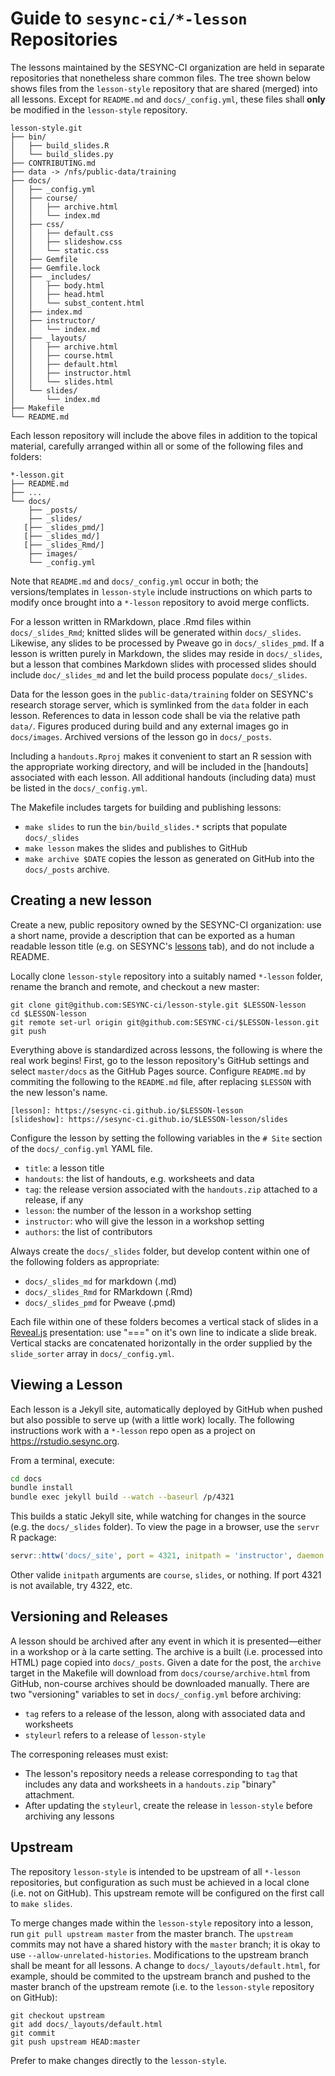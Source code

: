 # Guide to `sesync-ci/*-lesson` Repositories

The lessons maintained by the SESYNC-CI organization are held in separate repositories that nonetheless share common files. The tree shown below shows files from the `lesson-style` repository that are shared (merged) into all lessons. Except for `README.md` and `docs/_config.yml`, these files shall **only** be modified in the `lesson-style` repository.

```
lesson-style.git
├── bin/
│   ├── build_slides.R
│   └── build_slides.py
├── CONTRIBUTING.md
├── data -> /nfs/public-data/training
├── docs/
│   ├── _config.yml
│   ├── course/
│   │   ├── archive.html
│   │   └── index.md
│   ├── css/
│   │   ├── default.css
│   │   ├── slideshow.css
│   │   └── static.css
│   ├── Gemfile
│   ├── Gemfile.lock
│   ├── _includes/
│   │   ├── body.html
│   │   ├── head.html
│   │   └── subst_content.html
│   ├── index.md
│   ├── instructor/
│   │   └── index.md
│   ├── _layouts/
│   │   ├── archive.html
│   │   ├── course.html
│   │   ├── default.html
│   │   ├── instructor.html
│   │   └── slides.html
│   └── slides/
│       └── index.md
├── Makefile
└── README.md
```

Each lesson repository will include the above files in addition to the topical material, carefully arranged within all or some of the following files and folders:

```
*-lesson.git
├── README.md
├── ...
└── docs/
    ├── _posts/
    ├── _slides/
   [├── _slides_pmd/]
   [├── _slides_md/]
   [├── _slides_Rmd/]
    ├── images/
    └── _config.yml
```

Note that `README.md` and `docs/_config.yml` occur in both; the versions/templates in `lesson-style` include instructions on which parts to modify once brought into a `*-lesson` repository to avoid merge conflicts.

For a lesson written in RMarkdown, place .Rmd files within `docs/_slides_Rmd`; knitted slides will be generated within `docs/_slides`. Likewise, any slides to be processed by Pweave go in `docs/_slides_pmd`. If a lesson is written purely in Markdown, the slides may reside in `docs/_slides`, but a lesson that combines Markdown slides with processed slides should include `doc/_slides_md` and let the build process populate `docs/_slides`.

Data for the lesson goes in the `public-data/training` folder on SESYNC's research storage server, which is symlinked from the `data` folder in each lesson. References to data in lesson code shall be via the relative path `data/`. Figures produced during build and any external images go in `docs/images`. Archived versions of the lesson go in `docs/_posts`.

Including a `handouts.Rproj` makes it convenient to start an R session with the appropriate working directory, and will be included in the [handouts] associated with each lesson. All additional handouts (including data) must be listed in the `docs/_config.yml`.

The Makefile includes targets for building and publishing lessons:
  - `make slides` to run the `bin/build_slides.*` scripts that populate `docs/_slides`
  - `make lesson` makes the slides and publishes to GitHub
  - `make archive $DATE` copies the lesson as generated on GitHub into the `docs/_posts` archive.

## Creating a **new** lesson

Create a new, public repository owned by the SESYNC-CI organization: use a short name, provide a description that can be exported as a human readable lesson title (e.g. on SESYNC's [lessons] tab), and do not include a README.

Locally clone `lesson-style` repository into a suitably named `*-lesson` folder, rename the branch and remote, and checkout a new master:

```
git clone git@github.com:SESYNC-ci/lesson-style.git $LESSON-lesson
cd $LESSON-lesson
git remote set-url origin git@github.com:SESYNC-ci/$LESSON-lesson.git
git push
```

Everything above is standardized across lessons, the following is where the real work begins! First, go to the lesson repository's GitHub settings and select `master/docs` as the GitHub Pages source. Configure `README.md` by commiting the following to the `README.md` file, after replacing `$LESSON` with the new lesson's name.

```
[lesson]: https://sesync-ci.github.io/$LESSON-lesson
[slideshow]: https://sesync-ci.github.io/$LESSON-lesson/slides
```

Configure the lesson by setting the following variables in the `# Site` section of the `docs/_config.yml` YAML file.

- `title`: a lesson title
- `handouts`: the list of handouts, e.g. worksheets and data
- `tag`: the release version associated with the `handouts.zip` attached to a release, if any
- `lesson`: the number of the lesson in a workshop setting
- `instructor`: who will give the lesson in a workshop setting
- `authors`: the list of contributors

Always create the `docs/_slides` folder, but develop content within one of the following folders as appropriate:

- `docs/_slides_md` for markdown (.md)
- `docs/_slides_Rmd` for RMarkdown (.Rmd)
- `docs/_slides_pmd` for Pweave (.pmd)

Each file within one of these folders becomes a vertical stack of slides in a [Reveal.js] presentation: use "===" on it's own line to indicate a slide break. Vertical stacks are concatenated horizontally in the order supplied by the `slide_sorter` array in `docs/_config.yml`.

## Viewing a Lesson

Each lesson is a Jekyll site, automatically deployed by GitHub when pushed but also possible to serve up (with a little work) locally. The following instructions work with a `*-lesson` repo open as a project on https://rstudio.sesync.org.

From a terminal, execute:

```bash
cd docs
bundle install
bundle exec jekyll build --watch --baseurl /p/4321
```

This builds a static Jekyll site, while watching for changes in the source (e.g. the `docs/_slides` folder). To view the page in a browser, use the `servr` R package:

```r
servr::httw('docs/_site', port = 4321, initpath = 'instructor', daemon = TRUE)
```

Other valide `initpath` arguments are `course`, `slides`, or nothing. If port 4321 is not available, try 4322, etc.

## Versioning and Releases

A lesson should be archived after any event in which it is presented&mdash;either in a workshop or à la carte setting. The archive is a built (i.e. processed into HTML) page copied into `docs/_posts`. Given a date for the post, the `archive` target in the Makefile will download from `docs/course/archive.html` from GitHub, non-course archives should be downloaded manually. There are two "versioning" variables to set in `docs/_config.yml` before archiving:

- `tag` refers to a release of the lesson, along with associated data and worksheets
- `styleurl` refers to a release of `lesson-style`

The corresponing releases must exist:
- The lesson's repository needs a release corresponding to `tag` that includes any data and worksheets in a `handouts.zip` "binary" attachment.
- After updating the `styleurl`, create the release in `lesson-style` before archiving any lessons

## Upstream

The repository `lesson-style` is intended to be upstream of all `*-lesson` repositories, but configuration as such must be achieved in a local clone (i.e. not on GitHub). This upstream remote will be configured on the first call to `make slides`.

To merge changes made within the `lesson-style` repository into a lesson, run `git pull upstream master` from the master branch. The `upstream` commits may not have a shared history with the `master` branch; it is okay to use `--allow-unrelated-histories`.  Modifications to the upstream branch shall be meant for all lessons. A change to `docs/_layouts/default.html`, for example, should be commited to the upstream branch and pushed to the master branch of the upstream remote (i.e. to the `lesson-style` repository on GitHub):

```
git checkout upstream
git add docs/_layouts/default.html
git commit
git push upstream HEAD:master
```

Prefer to make changes directly to the `lesson-style`.

[Reveal.js]: http://lab.hakim.se/reveal-js
[lessons]: http://www.sesync.org/for-you/cyberinfrastructure/training/%C3%A0-la-carte-lessons
[handout]: https://github.com/sesync-ci/handouts
